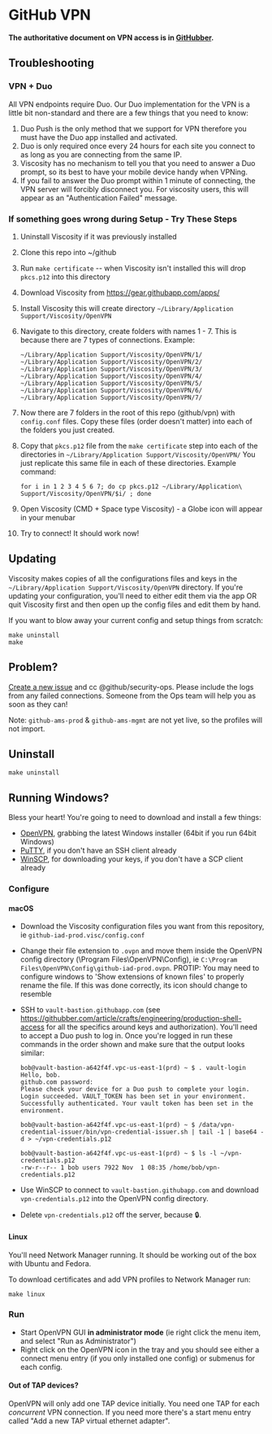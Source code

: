 # GitHub VPN

**The authoritative document on VPN access is in [GitHubber](https://githubber.com/article/crafts/engineering/production-vpn-access).**

## Troubleshooting

### VPN + Duo

All VPN endpoints require Duo. Our Duo implementation for the VPN is a little bit non-standard and there are a few things that you need to know:

1. Duo Push is the only method that we support for VPN therefore you must have the Duo app installed and activated.
2. Duo is only required once every 24 hours for each site you connect to as long as you are connecting from the same IP.
3. Viscosity has no mechanism to tell you that you need to answer a Duo prompt, so its best to have your mobile device handy when VPNing.
4. If you fail to answer the Duo prompt within 1 minute of connecting, the VPN server will forcibly disconnect you. For viscosity users, this will appear as an "Authentication Failed" message.

### If something goes wrong during Setup - Try These Steps

1. Uninstall Viscosity if it was previously installed
1. Clone this repo into ~/github
1. Run `make certificate` -- when Viscosity isn't installed this will drop `pkcs.p12` into this directory
1. Download Viscosity from https://gear.githubapp.com/apps/
1. Install Viscosity this will create directory `~/Library/Application Support/Viscosity/OpenVPN`
1. Navigate to this directory, create folders with names 1 - 7. This is because there are 7 types of connections. Example:
    ```
    ~/Library/Application Support/Viscosity/OpenVPN/1/
    ~/Library/Application Support/Viscosity/OpenVPN/2/
    ~/Library/Application Support/Viscosity/OpenVPN/3/
    ~/Library/Application Support/Viscosity/OpenVPN/4/
    ~/Library/Application Support/Viscosity/OpenVPN/5/
    ~/Library/Application Support/Viscosity/OpenVPN/6/
    ~/Library/Application Support/Viscosity/OpenVPN/7/
    ```
1. Now there are 7 folders in the root of this repo (github/vpn) with `config.conf` files. Copy these files (order doesn't matter) into each of the folders you just created.

1. Copy that `pkcs.p12` file from the `make certificate` step into each of the directories in `~/Library/Application Support/Viscosity/OpenVPN/`  You just replicate this same file in each of these directories. Example command:
    ```
    for i in 1 2 3 4 5 6 7; do cp pkcs.p12 ~/Library/Application\ Support/Viscosity/OpenVPN/$i/ ; done
    ````

1.  Open Viscosity (CMD + Space type Viscosity) - a Globe icon will appear in your menubar

1.  Try to connect!  It should work now!

## Updating

Viscosity makes copies of all the configurations files and keys in the
`~/Library/Application Support/Viscosity/OpenVPN` directory. If you're
updating your configuration, you'll need to either edit them via the
app OR quit Viscosity first and then open up the config files and edit them
by hand.

If you want to blow away your current config and setup things from scratch:

    make uninstall
    make

## Problem?

[Create a new issue](https://github.com/github/vpn/issues/new) and cc
@github/security-ops.  Please include the logs from any failed connections.
Someone from the Ops team will help you as soon as they can!

Note: `github-ams-prod` & `github-ams-mgmt` are not yet live, so the profiles will not import.

## Uninstall

    make uninstall

## Running Windows?

Bless your heart! You're going to need to download and install a few things:

* [OpenVPN](http://openvpn.net/index.php/open-source/downloads.html), grabbing the latest Windows installer (64bit if you run 64bit Windows)
* [PuTTY](https://www.putty.org), if you don't have an SSH client already
* [WinSCP](http://winscp.net), for downloading your keys, if you don't have a SCP client already

### Configure

#### macOS

 * Download the Viscosity configuration files you want from this repository, ie `github-iad-prod.visc/config.conf`
 * Change their file extension to `.ovpn` and move them inside the
   OpenVPN config directory (\Program Files\OpenVPN\Config), ie `C:\Program Files\OpenVPN\Config\github-iad-prod.ovpn`. PROTIP: You may need to configure windows to 'Show extensions of known files' to properly rename the file. If this was done correctly, its icon should change to resemble
 * SSH to `vault-bastion.githubapp.com` (see https://githubber.com/article/crafts/engineering/production-shell-access for all the specifics around keys and authorization). You'll need to accept a Duo push to log in. Once you're logged in run these commands in the order shown and make sure that the output looks similar:

      ```
      bob@vault-bastion-a642f4f.vpc-us-east-1(prd) ~ $ . vault-login
      Hello, bob.
      github.com password:
      Please check your device for a Duo push to complete your login.
      Login succeeded. VAULT_TOKEN has been set in your environment.
      Successfully authenticated. Your vault token has been set in the environment.

      bob@vault-bastion-a642f4f.vpc-us-east-1(prd) ~ $ /data/vpn-credential-issuer/bin/vpn-credential-issuer.sh | tail -1 | base64 -d > ~/vpn-credentials.p12

      bob@vault-bastion-a642f4f.vpc-us-east-1(prd) ~ $ ls -l ~/vpn-credentials.p12
      -rw-r--r-- 1 bob users 7922 Nov  1 08:35 /home/bob/vpn-credentials.p12
      ```

 * Use WinSCP to connect to `vault-bastion.githubapp.com` and download `vpn-credentials.p12` into the OpenVPN config directory.
 * Delete `vpn-credentials.p12` off the server, because :lock:.

#### Linux

You'll need Network Manager running. It should be working out of the box with Ubuntu and Fedora.

To download certificates and add VPN profiles to Network Manager run:

`make linux`

### Run
 * Start OpenVPN GUI **in administrator mode** (ie right click the menu item, and select "Run as Administrator")
 * Right click on the OpenVPN icon in the tray and you should see either a connect
   menu entry (if you only installed one config) or submenus for each config.

#### Out of TAP devices?
OpenVPN will only add one TAP device initially. You need one TAP for each
_concurrent_ VPN connection. If you need more there's a start menu entry
called "Add a new TAP virtual ethernet adapter".
